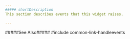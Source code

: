 ```yaml
---
##### shortDescription
This section describes events that this widget raises.

---
```

#####See Also#####
#include common-link-handleevents